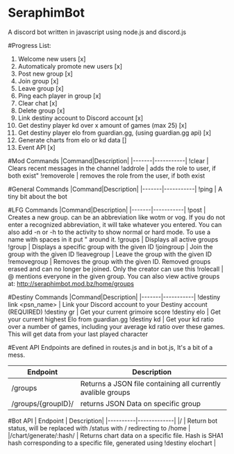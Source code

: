# SeraphimBot
A discord bot written in javascript using node.js and discord.js 


#Progress List:
1. Welcome new users [x]
2. Automaticaly promote new users [x]
3. Post new group [x]
4. Join group [x]
5. Leave group [x] 
6. Ping each player in group [x]
7. Clear chat [x]
8. Delete group [x]
9. Link destiny account to Discord account [x]
10. Get destiny player kd over x amount of games (max 25) [x]
11. Get destiny player elo from guardian.gg, (using guardian.gg api) [x]
12. Generate charts from elo or kd data []
13. Event API [x]

#Mod Commands
|Command|Description|
|-------|-----------|
!clear  | Clears recent messages in the channel 
!addrole <role> <username>  | adds the role to user, if both exist"
!removerole <role> <username>  | removes the role from the user, if both exist


#General Commands
|Command|Description|
|-------|-----------|
!ping  	|  A tiny bit about the bot


#LFG Commands
|Command|Description|
|-------|-----------|
!post <activity> <time> <timezone>  |  Creates a new group. <activity> can be an abbreviation like wotm or vog. If you do not enter a recognized abbreviation, it will take whatever you entered. You can also add -n or -h to the activity to show normal or hard mode. To use a name with spaces in it put \" around it.
!groups  |  Displays all active groups 
!group <ID>  |  Displays a specific group with the given ID
!joingroup <ID>  |  Join the group with the given ID
!leavegroup <ID>  |  Leave the group with the given ID
!removegroup <ID>  | Removes the group with the given ID. Removed groups erased and can no longer be joined. Only the creator can use this
!rolecall <ID>  |  @ mentions everyone in the given group.
You can also view active groups at: http://seraphimbot.mod.bz/home/groups


#Destiny Commands
|Command|Description|
|-------|-----------|
!destiny link <psn_name> | Link your Discord account to your Destiny account (REQUIRED)
!destiny gr | Get your current grimoire score
!destiny elo | Get your current highest Elo from guardian.gg
!destiny kd <games> | Get your kd ratio over a number of games, including your average kd ratio over these games. This will get data from your last played character


#Event API
Endpoints are defined in routes.js and in bot.js, It's a bit of a mess. 

| Endpoint | Description|
|----------|-------------|
|/groups   |Returns a JSON file containing all currently avalible groups |
|/groups/{groupID}/ | returns JSON Data on specific group |


#Bot API
| Endpoint | Description|
|----------|-------------|
|/         | Return bot status, will be replaced with /status with / redirecting to /home |
|/chart/generate/:hash/ | Returns chart data on a specific file. Hash is SHA1 hash corresponding to a specific file, generated using !destiny elochart |

